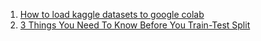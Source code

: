 1. <a href="https://www.analyticsvidhya.com/blog/2021/06/how-to-load-kaggle-datasets-directly-into-google-colab/">How to load kaggle datasets to google colab</a>
2. <a href="https://towardsdatascience.com/3-things-you-need-to-know-before-you-train-test-split-869dfabb7e50">3 Things You Need To Know Before You Train-Test Split</a>
